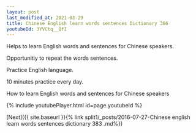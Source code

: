 ```yaml
---
layout: post
last_modified_at: 2021-03-29
title: Chinese English learn words sentences Dictionary 366 
youtubeId: 3YVCtq__QfI
---
```

 
 
Helps to learn English words and sentences for Chinese speakers.

Opportunitiy to repeat the words sentences. 

Practice English language. 
 
10 minutes practice every day. 
 
How to learn English words and sentences for Chinese speakers 
 
{% include youtubePlayer.html id=page.youtubeId %}
 
 
[Next]({{ site.baseurl }}{% link  split1/_posts/2016-07-27-Chinese english learn words sentences dictionary 383 .md%})
 
